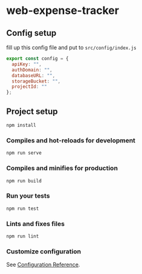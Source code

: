 # web-expense-tracker

## Config setup
fill up this config file and put to `src/config/index.js`
```js
export const config = {
  apiKey: "",
  authDomain: "",
  databaseURL: "",
  storageBucket: "",
  projectId: ""
};
```

## Project setup
```
npm install
```

### Compiles and hot-reloads for development
```
npm run serve
```

### Compiles and minifies for production
```
npm run build
```

### Run your tests
```
npm run test
```

### Lints and fixes files
```
npm run lint
```

### Customize configuration
See [Configuration Reference](https://cli.vuejs.org/config/).
